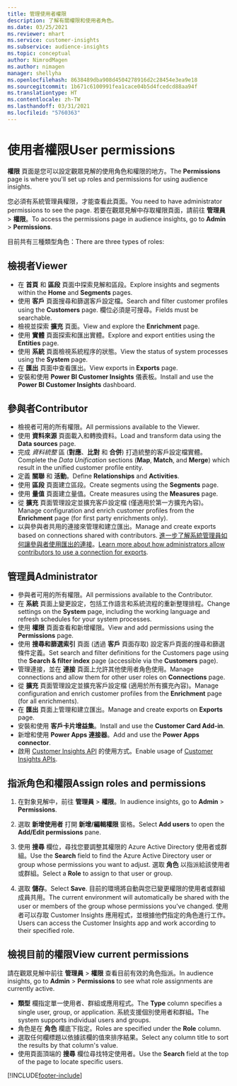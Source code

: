 ```yaml
---
title: 管理使用者權限
description: 了解有關權限和使用者角色。
ms.date: 03/25/2021
ms.reviewer: mhart
ms.service: customer-insights
ms.subservice: audience-insights
ms.topic: conceptual
author: NimrodMagen
ms.author: nimagen
manager: shellyha
ms.openlocfilehash: 8638489dba908d4504278916d2c28454e3ea9e18
ms.sourcegitcommit: 1b671c6100991fea1cace04b5d4fcedcd88aa94f
ms.translationtype: HT
ms.contentlocale: zh-TW
ms.lasthandoff: 03/31/2021
ms.locfileid: "5760363"
---
```

# <a name="user-permissions"></a><span data-ttu-id="c62c2-103">使用者權限</span><span class="sxs-lookup"><span data-stu-id="c62c2-103">User permissions</span></span>

<span data-ttu-id="c62c2-104">**權限** 頁面是您可以設定觀眾見解的使用角色和權限的地方。</span><span class="sxs-lookup"><span data-stu-id="c62c2-104">The **Permissions** page is where you'll set up roles and permissions for using audience insights.</span></span>

<span data-ttu-id="c62c2-105">您必須有系統管理員權限，才能查看此頁面。</span><span class="sxs-lookup"><span data-stu-id="c62c2-105">You need to have administrator permissions to see the page.</span></span> <span data-ttu-id="c62c2-106">若要在觀眾見解中存取權限頁面，請前往 **管理員** > **權限**。</span><span class="sxs-lookup"><span data-stu-id="c62c2-106">To access the permissions page in audience insights, go to **Admin** > **Permissions**.</span></span>

<span data-ttu-id="c62c2-107">目前共有三種類型角色：</span><span class="sxs-lookup"><span data-stu-id="c62c2-107">There are three types of roles:</span></span>

## <a name="viewer"></a><span data-ttu-id="c62c2-108">檢視者</span><span class="sxs-lookup"><span data-stu-id="c62c2-108">Viewer</span></span>

- <span data-ttu-id="c62c2-109">在 **首頁** 和 **區段** 頁面中探索見解和區段。</span><span class="sxs-lookup"><span data-stu-id="c62c2-109">Explore insights and segments within the **Home** and **Segments** pages.</span></span>
- <span data-ttu-id="c62c2-110">使用 **客戶** 頁面搜尋和篩選客戶設定檔。</span><span class="sxs-lookup"><span data-stu-id="c62c2-110">Search and filter customer profiles using the **Customers** page.</span></span> <span data-ttu-id="c62c2-111">欄位必須是可搜尋。</span><span class="sxs-lookup"><span data-stu-id="c62c2-111">Fields must be searchable.</span></span>
- <span data-ttu-id="c62c2-112">檢視並探索 **擴充** 頁面。</span><span class="sxs-lookup"><span data-stu-id="c62c2-112">View and explore the **Enrichment** page.</span></span>
- <span data-ttu-id="c62c2-113">使用 **實體** 頁面探索和匯出實體。</span><span class="sxs-lookup"><span data-stu-id="c62c2-113">Explore and export entities using the **Entities** page.</span></span>
- <span data-ttu-id="c62c2-114">使用 **系統** 頁面檢視系統程序的狀態。</span><span class="sxs-lookup"><span data-stu-id="c62c2-114">View the status of system processes  using the **System** page.</span></span>
- <span data-ttu-id="c62c2-115">在 **匯出** 頁面中查看匯出。</span><span class="sxs-lookup"><span data-stu-id="c62c2-115">View exports in **Exports** page.</span></span>
- <span data-ttu-id="c62c2-116">安裝和使用 **Power BI Customer Insights** 儀表板。</span><span class="sxs-lookup"><span data-stu-id="c62c2-116">Install and use the **Power BI Customer Insights** dashboard.</span></span>

## <a name="contributor"></a><span data-ttu-id="c62c2-117">參與者</span><span class="sxs-lookup"><span data-stu-id="c62c2-117">Contributor</span></span>

- <span data-ttu-id="c62c2-118">檢視者可用的所有權限。</span><span class="sxs-lookup"><span data-stu-id="c62c2-118">All permissions available to the Viewer.</span></span>
- <span data-ttu-id="c62c2-119">使用 **資料來源** 頁面載入和轉換資料。</span><span class="sxs-lookup"><span data-stu-id="c62c2-119">Load and transform data using the **Data sources** page.</span></span>
- <span data-ttu-id="c62c2-120">完成 *資料統整* 區 (**對應**、**比對** 和 **合併**) 打造統整的客戶設定檔實體。</span><span class="sxs-lookup"><span data-stu-id="c62c2-120">Complete the *Data Unification* sections (**Map**, **Match**, and **Merge**) which result in the unified customer profile entity.</span></span>
- <span data-ttu-id="c62c2-121">定義 **關聯** 和 **活動**。</span><span class="sxs-lookup"><span data-stu-id="c62c2-121">Define **Relationships** and **Activities**.</span></span>
- <span data-ttu-id="c62c2-122">使用 **區段** 頁面建立區段。</span><span class="sxs-lookup"><span data-stu-id="c62c2-122">Create segments using the **Segments** page.</span></span>
- <span data-ttu-id="c62c2-123">使用 **量值** 頁面建立量值。</span><span class="sxs-lookup"><span data-stu-id="c62c2-123">Create measures using the **Measures** page.</span></span>
- <span data-ttu-id="c62c2-124">從 **擴充** 頁面管理設定並擴充客戶設定檔 (僅適用於第一方擴充內容)。</span><span class="sxs-lookup"><span data-stu-id="c62c2-124">Manage configuration and enrich customer profiles from the **Enrichment** page (for first party enrichments only).</span></span>
- <span data-ttu-id="c62c2-125">以與參與者共用的連接來管理和建立匯出。</span><span class="sxs-lookup"><span data-stu-id="c62c2-125">Manage and create exports based on connections shared with contributors.</span></span> <span data-ttu-id="c62c2-126">[進一步了解系統管理員如何讓參與者使用匯出的連接](connections.md#allow-contributors-to-use-a-connection-for-exports)。</span><span class="sxs-lookup"><span data-stu-id="c62c2-126">[Learn more about how administrators allow contributors to use a connection for exports](connections.md#allow-contributors-to-use-a-connection-for-exports).</span></span>

## <a name="administrator"></a><span data-ttu-id="c62c2-127">管理員</span><span class="sxs-lookup"><span data-stu-id="c62c2-127">Administrator</span></span>

- <span data-ttu-id="c62c2-128">參與者可用的所有權限。</span><span class="sxs-lookup"><span data-stu-id="c62c2-128">All permissions available to the Contributor.</span></span>
- <span data-ttu-id="c62c2-129">在 **系統** 頁面上變更設定，包括工作語言和系統流程的重新整理排程。</span><span class="sxs-lookup"><span data-stu-id="c62c2-129">Change settings on the **System** page, including the working language and refresh schedules for your system processes.</span></span>
- <span data-ttu-id="c62c2-130">使用 **權限** 頁面查看和新增權限。</span><span class="sxs-lookup"><span data-stu-id="c62c2-130">View and add permissions using the **Permissions** page.</span></span>
- <span data-ttu-id="c62c2-131">使用 **搜尋和篩選索引** 頁面 (透過 **客戶** 頁面存取) 設定客戶頁面的搜尋和篩選條件定義。</span><span class="sxs-lookup"><span data-stu-id="c62c2-131">Set search and filter definitions for the Customers page using the **Search & filter index** page (accessible via the **Customers** page).</span></span>
- <span data-ttu-id="c62c2-132">管理連接，並在 **連接** 頁面上允許其他使用者角色使用。</span><span class="sxs-lookup"><span data-stu-id="c62c2-132">Manage connections and allow them for other user roles on **Connections** page.</span></span>
- <span data-ttu-id="c62c2-133">從 **擴充** 頁面管理設定並擴充客戶設定檔 (適用於所有擴充內容)。</span><span class="sxs-lookup"><span data-stu-id="c62c2-133">Manage configuration and enrich customer profiles from the **Enrichment** page (for all enrichments).</span></span>
- <span data-ttu-id="c62c2-134">在 **匯出** 頁面上管理和建立匯出。</span><span class="sxs-lookup"><span data-stu-id="c62c2-134">Manage and create exports on **Exports** page.</span></span>
- <span data-ttu-id="c62c2-135">安裝和使用 **客戶卡片增益集**。</span><span class="sxs-lookup"><span data-stu-id="c62c2-135">Install and use the **Customer Card Add-in**.</span></span>
- <span data-ttu-id="c62c2-136">新增和使用 **Power Apps 連接器**。</span><span class="sxs-lookup"><span data-stu-id="c62c2-136">Add and use the **Power Apps connector**.</span></span>
- <span data-ttu-id="c62c2-137">啟用 [Customer Insights API](apis.md) 的使用方式。</span><span class="sxs-lookup"><span data-stu-id="c62c2-137">Enable usage of [Customer Insights APIs](apis.md).</span></span>

## <a name="assign-roles-and-permissions"></a><span data-ttu-id="c62c2-138">指派角色和權限</span><span class="sxs-lookup"><span data-stu-id="c62c2-138">Assign roles and permissions</span></span>

1. <span data-ttu-id="c62c2-139">在對象見解中，前往 **管理員** > **權限**。</span><span class="sxs-lookup"><span data-stu-id="c62c2-139">In audience insights, go to **Admin** > **Permissions**.</span></span>

1. <span data-ttu-id="c62c2-140">選取 **新增使用者** 打開 **新增/編輯權限** 窗格。</span><span class="sxs-lookup"><span data-stu-id="c62c2-140">Select **Add users** to open the **Add/Edit permissions** pane.</span></span>

1. <span data-ttu-id="c62c2-141">使用 **搜尋** 欄位，尋找您要調整其權限的 Azure Active Directory 使用者或群組。</span><span class="sxs-lookup"><span data-stu-id="c62c2-141">Use the **Search** field to find the Azure Active Directory user or group whose permissions you want to adjust.</span></span> <span data-ttu-id="c62c2-142">選取 **角色** 以指派給該使用者或群組。</span><span class="sxs-lookup"><span data-stu-id="c62c2-142">Select a **Role** to assign to that user or group.</span></span>

1. <span data-ttu-id="c62c2-143">選取 **儲存**。</span><span class="sxs-lookup"><span data-stu-id="c62c2-143">Select **Save**.</span></span> <span data-ttu-id="c62c2-144">目前的環境將自動與您已變更權限的使用者或群組成員共用。</span><span class="sxs-lookup"><span data-stu-id="c62c2-144">The current environment will automatically be shared with the user or members of the group whose permissions you've changed.</span></span> <span data-ttu-id="c62c2-145">使用者可以存取 Customer Insights 應用程式，並根據他們指定的角色進行工作。</span><span class="sxs-lookup"><span data-stu-id="c62c2-145">Users can access the Customer Insights app and work according to their specified role.</span></span>

## <a name="view-current-permissions"></a><span data-ttu-id="c62c2-146">檢視目前的權限</span><span class="sxs-lookup"><span data-stu-id="c62c2-146">View current permissions</span></span>

<span data-ttu-id="c62c2-147">請在觀眾見解中前往 **管理員** > **權限** 查看目前有效的角色指派。</span><span class="sxs-lookup"><span data-stu-id="c62c2-147">In audience insights, go to **Admin** > **Permissions** to see what role assignments are currently active.</span></span>

- <span data-ttu-id="c62c2-148">**類型** 欄指定單一使用者、群組或應用程式。</span><span class="sxs-lookup"><span data-stu-id="c62c2-148">The **Type** column specifies a single user, group, or application.</span></span> <span data-ttu-id="c62c2-149">系統支援個別使用者和群組。</span><span class="sxs-lookup"><span data-stu-id="c62c2-149">The system supports individual users and groups.</span></span>
- <span data-ttu-id="c62c2-150">角色是在 **角色** 欄底下指定。</span><span class="sxs-lookup"><span data-stu-id="c62c2-150">Roles are specified under the **Role** column.</span></span>
- <span data-ttu-id="c62c2-151">選取任何欄標題以依據該欄的值來排序結果。</span><span class="sxs-lookup"><span data-stu-id="c62c2-151">Select any column title to sort the results by that column's value.</span></span>
- <span data-ttu-id="c62c2-152">使用頁面頂端的 **搜尋** 欄位尋找特定使用者。</span><span class="sxs-lookup"><span data-stu-id="c62c2-152">Use the **Search** field at the top of the page to locate specific users.</span></span>


[!INCLUDE[footer-include](../includes/footer-banner.md)]
